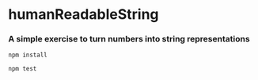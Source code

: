 # humanReadableString

### A simple exercise to turn numbers into string representations

`npm install`

`npm test`
